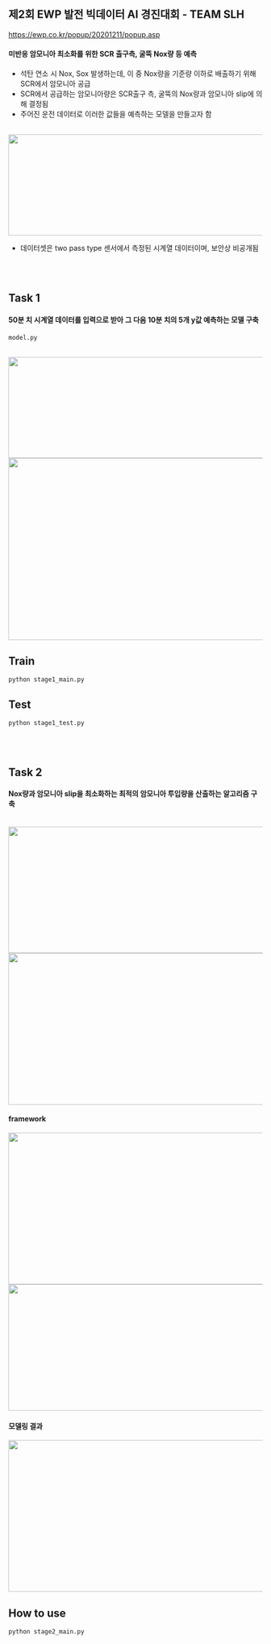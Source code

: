## 제2회 EWP 발전 빅데이터 AI 경진대회 - TEAM SLH

https://ewp.co.kr/popup/20201211/popup.asp

#### 미반응 암모니아 최소화를 위한 SCR 출구측, 굴뚝 Nox량 등 예측

- 석탄 연소 시 Nox, Sox 발생하는데, 이 중 Nox량을 기준량 이하로 배출하기 위해 SCR에서 암모니아 공급
- SCR에서 공급하는 암모니아량은 SCR출구 측, 굴뚝의 Nox량과 암모니아 slip에 의해 결정됨
- 주어진 운전 데이터로 이러한 값들을 예측하는 모델을 만들고자 함
</br>
<img src="https://user-images.githubusercontent.com/60679596/163787682-3c0658a2-82e3-47ff-b062-2a4795db5845.png" width="600" height="200">

- 데이터셋은 two pass type 센서에서 측정된 시계열 데이터이며, 보안상 비공개됨

</br>
</br>

## Task 1
#### 50분 치 시계열 데이터를 입력으로 받아 그 다음 10분 치의 5개 y값 예측하는 모델 구축

`model.py`

</br>

<img src="https://user-images.githubusercontent.com/60679596/163787193-45ca63e3-e9e8-405d-bd3f-7039c630133a.png" width="700" height="200">

<img src="https://user-images.githubusercontent.com/60679596/163789939-524b4130-69f4-4ff9-ad37-0b95e365b306.png" width="800" height="360">

</br>

## Train

`python stage1_main.py`
</br>

## Test

`python stage1_test.py`

</br>
</br>

## Task 2
#### Nox량과 암모니아 slip을 최소화하는 최적의 암모니아 투입량을 산출하는 알고리즘 구축

</br>

<img src="https://user-images.githubusercontent.com/60679596/163788884-d145fdb5-b61f-4b39-84f3-6fed0cf39b82.png" width="700" height="250">

<img src="https://user-images.githubusercontent.com/60679596/163788023-0dfb3166-6392-470d-9ba6-715aeda338e5.png" width="700" height="300">

</br>

#### framework

<img src="https://user-images.githubusercontent.com/60679596/163788257-b0da3a50-171a-4d23-afa8-5361f5b330d8.png" width="700" height="300">

<img src="https://user-images.githubusercontent.com/60679596/163788350-933e4e34-ba6b-4ac3-aed7-6d9b026e5ebd.png" width="700" height="250">

</br>

#### 모델링 결과

<img src="https://user-images.githubusercontent.com/60679596/163788490-656f5317-433a-40f1-886e-a56f6bc94f40.png" width="700" height="300">

</br>

## How to use

`python stage2_main.py`

